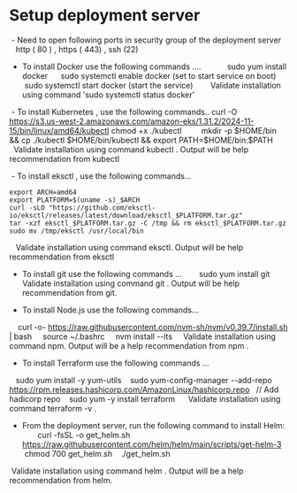# Setup deployment server 
 - Need to open following ports in security group of the deployment server 
     http ( 80 ) , https ( 443) , ssh (22)

- To install Docker use the following commands ....
     
     sudo yum install docker
     sudo systemctl enable docker (set to start service on boot)
     sudo systemctl start docker (start the service)
   
   Validate installation using command 'sudo systemctl status docker'


 - To install Kubernetes , use the following commands..
	curl -O https://s3.us-west-2.amazonaws.com/amazon-eks/1.31.2/2024-11-15/bin/linux/amd64/kubectl
	chmod +x ./kubectl
        mkdir -p $HOME/bin && cp ./kubectl $HOME/bin/kubectl && export PATH=$HOME/bin:$PATH
   
    Validate installation using command kubectl . Output will be help recommendation from kubectl


 - To install eksctl , use the following commands...

	export ARCH=amd64
	export PLATFORM=$(uname -s)_$ARCH
	curl -sLO "https://github.com/eksctl-io/eksctl/releases/latest/download/eksctl_$PLATFORM.tar.gz"
	tar -xzf eksctl_$PLATFORM.tar.gz -C /tmp && rm eksctl_$PLATFORM.tar.gz
	sudo mv /tmp/eksctl /usr/local/bin

   Validate installation using command eksctl. Output will be help recommendation from eksctl



- To install git use the following commands ...
  
     sudo yum install git
  Validate installation using command git . Output will be help recommendation from git.


- To install Node.js use the following commands...

    curl -o- https://raw.githubusercontent.com/nvm-sh/nvm/v0.39.7/install.sh | bash
    source ~/.bashrc
    nvm install --lts
  
  Validate installation using command npm. Output will be a help recommendation from npm .

- To install Terraform use the following commands ...

   sudo yum install -y yum-utils
   sudo yum-config-manager --add-repo https://rpm.releases.hashicorp.com/AmazonLinux/hashicorp.repo   // Add hadicorp repo
   sudo yum -y install terraform
   
 Validate installation using command terraform -v . 


- From the deployment server, run the following command to install Helm:
   
   curl -fsSL -o get_helm.sh https://raw.githubusercontent.com/helm/helm/main/scripts/get-helm-3
   chmod 700 get_helm.sh
   ./get_helm.sh

 Validate installation using command helm . Output will be a help recommendation from helm.


